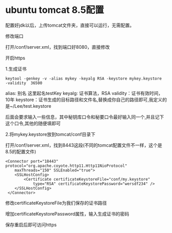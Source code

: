 # ubuntu tomcat 8.5配置

配置好jdk以后，上传tomcat文件夹，直接可以运行，无需配置。

修改端口

打开/conf/server.xml，找到端口好8080，直接修改

开启https

1.生成证书

```
keytool -genkey -v -alias mykey -keyalg RSA -keystore mykey.keystore  -validity  36500
```

alias: 别名 这里起名testKey
keyalg: 证书算法，RSA
validity：证书有效时间，10年
keystore：证书生成的目标路径和文件名,替换成你自己的路径即可,我定义的是~/Lee/test.keystore

后面会要求输入一些信息，其中秘钥库口令和秘要口令最好输入同一个,并且记下这个口令,其他的随便填即可

2.将mykey.keystore放到tomcat/conf目录下

打开/conf/server.xml，找到8443这段(不同的tomcat配置文件不一样，这个是8.5的配置文件)

 

```
<Connector port="18443" protocol="org.apache.coyote.http11.Http11NioProtocol"
    maxThreads="150" SSLEnabled="true">
    <SSLHostConfig>
        <Certificate certificateKeystoreFile="conf/my.keystore"
            type="RSA" certificateKeystorePassword="wersdf234" />
    </SSLHostConfig>
 </Connector>
```

修改certificateKeystoreFile为我们保存的证书路径

增加certificateKeystorePassword属性，输入生成证书的密码

保存重启后即可访问https